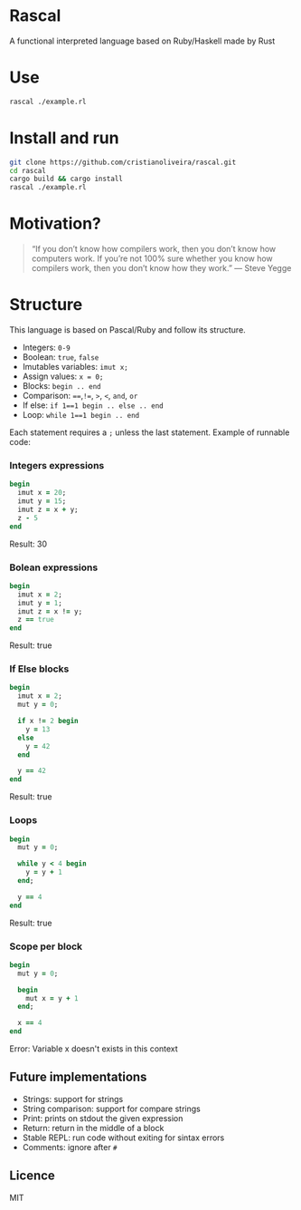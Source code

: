 # Rascal
A functional interpreted language based on Ruby/Haskell made by Rust

# Use
```bash
rascal ./example.rl
```

# Install and run
```bash
git clone https://github.com/cristianoliveira/rascal.git
cd rascal
cargo build && cargo install
rascal ./example.rl
```

# Motivation?
> “If you don’t know how compilers work, then you don’t know how computers work.
> If you’re not 100% sure whether you know how compilers work,
> then you don’t know how they work.” — Steve Yegge

# Structure
This language is based on Pascal/Ruby and follow its structure.

  * Integers: `0-9`
  * Boolean: `true`, `false`
  * Imutables variables: `imut x;`
  * Assign values: `x = 0;`
  * Blocks: `begin .. end`
  * Comparison: `==`,`!=`, `>`, `<`, `and`, `or`
  * If else: `if 1==1 begin .. else .. end`
  * Loop: `while 1==1 begin .. end`

Each statement requires a `;` unless the last statement. Example of runnable code:
### Integers expressions
```ruby
begin
  imut x = 20;
  imut y = 15;
  imut z = x + y;
  z - 5
end
```
Result: 30

### Bolean expressions
```ruby
begin
  imut x = 2;
  imut y = 1;
  imut z = x != y;
  z == true
end
```
Result: true

### If Else blocks
```ruby
begin
  imut x = 2;
  mut y = 0;

  if x != 2 begin
    y = 13
  else
    y = 42
  end

  y == 42
end
```
Result: true

### Loops
```ruby
begin
  mut y = 0;

  while y < 4 begin
    y = y + 1
  end;

  y == 4
end
```
Result: true

### Scope per block
```ruby
begin
  mut y = 0;

  begin
    mut x = y + 1
  end;

  x == 4
end
```
Error: Variable x doesn't exists in this context

## Future implementations
  * Strings: support for strings
  * String comparison: support for compare strings
  * Print: prints on stdout the given expression
  * Return: return in the middle of a block
  * Stable REPL: run code without exiting for sintax errors
  * Comments: ignore after `#`

## Licence
MIT
